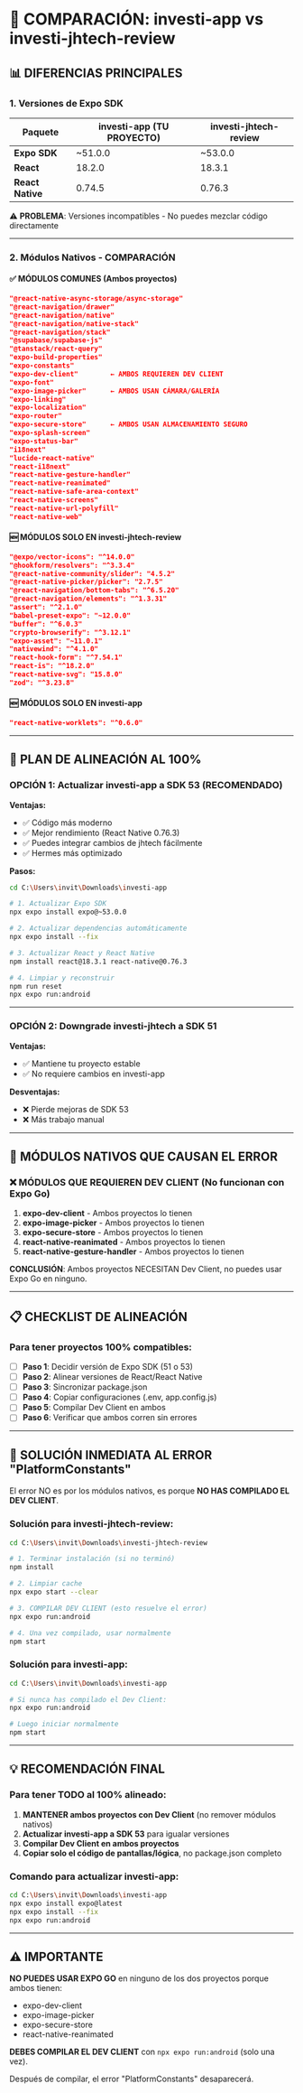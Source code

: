 # 🔄 COMPARACIÓN: investi-app vs investi-jhtech-review

## 📊 DIFERENCIAS PRINCIPALES

### 1. **Versiones de Expo SDK**
| Paquete | investi-app (TU PROYECTO) | investi-jhtech-review |
|---------|---------------------------|----------------------|
| **Expo SDK** | ~51.0.0 | ~53.0.0 |
| **React** | 18.2.0 | 18.3.1 |
| **React Native** | 0.74.5 | 0.76.3 |

⚠️ **PROBLEMA**: Versiones incompatibles - No puedes mezclar código directamente

---

### 2. **Módulos Nativos - COMPARACIÓN**

#### ✅ MÓDULOS COMUNES (Ambos proyectos)
```json
"@react-native-async-storage/async-storage"
"@react-navigation/drawer"
"@react-navigation/native"
"@react-navigation/native-stack"
"@react-navigation/stack"
"@supabase/supabase-js"
"@tanstack/react-query"
"expo-build-properties"
"expo-constants"
"expo-dev-client"        ← AMBOS REQUIEREN DEV CLIENT
"expo-font"
"expo-image-picker"      ← AMBOS USAN CÁMARA/GALERÍA
"expo-linking"
"expo-localization"
"expo-router"
"expo-secure-store"      ← AMBOS USAN ALMACENAMIENTO SEGURO
"expo-splash-screen"
"expo-status-bar"
"i18next"
"lucide-react-native"
"react-i18next"
"react-native-gesture-handler"
"react-native-reanimated"
"react-native-safe-area-context"
"react-native-screens"
"react-native-url-polyfill"
"react-native-web"
```

#### 🆕 MÓDULOS SOLO EN investi-jhtech-review
```json
"@expo/vector-icons": "^14.0.0"
"@hookform/resolvers": "^3.3.4"
"@react-native-community/slider": "4.5.2"
"@react-native-picker/picker": "2.7.5"
"@react-navigation/bottom-tabs": "^6.5.20"
"@react-navigation/elements": "^1.3.31"
"assert": "^2.1.0"
"babel-preset-expo": "~12.0.0"
"buffer": "^6.0.3"
"crypto-browserify": "^3.12.1"
"expo-asset": "~11.0.1"
"nativewind": "^4.1.0"
"react-hook-form": "^7.54.1"
"react-is": "^18.2.0"
"react-native-svg": "15.8.0"
"zod": "^3.23.8"
```

#### 🆕 MÓDULOS SOLO EN investi-app
```json
"react-native-worklets": "^0.6.0"
```

---

## 🎯 PLAN DE ALINEACIÓN AL 100%

### OPCIÓN 1: Actualizar investi-app a SDK 53 (RECOMENDADO)

**Ventajas:**
- ✅ Código más moderno
- ✅ Mejor rendimiento (React Native 0.76.3)
- ✅ Puedes integrar cambios de jhtech fácilmente
- ✅ Hermes más optimizado

**Pasos:**
```bash
cd C:\Users\invit\Downloads\investi-app

# 1. Actualizar Expo SDK
npx expo install expo@~53.0.0

# 2. Actualizar dependencias automáticamente
npx expo install --fix

# 3. Actualizar React y React Native
npm install react@18.3.1 react-native@0.76.3

# 4. Limpiar y reconstruir
npm run reset
npx expo run:android
```

---

### OPCIÓN 2: Downgrade investi-jhtech a SDK 51

**Ventajas:**
- ✅ Mantiene tu proyecto estable
- ✅ No requiere cambios en investi-app

**Desventajas:**
- ❌ Pierde mejoras de SDK 53
- ❌ Más trabajo manual

---

## 🔧 MÓDULOS NATIVOS QUE CAUSAN EL ERROR

### ❌ MÓDULOS QUE REQUIEREN DEV CLIENT (No funcionan con Expo Go)

1. **expo-dev-client** - Ambos proyectos lo tienen
2. **expo-image-picker** - Ambos proyectos lo tienen
3. **expo-secure-store** - Ambos proyectos lo tienen
4. **react-native-reanimated** - Ambos proyectos lo tienen
5. **react-native-gesture-handler** - Ambos proyectos lo tienen

**CONCLUSIÓN**: Ambos proyectos NECESITAN Dev Client, no puedes usar Expo Go en ninguno.

---

## 📋 CHECKLIST DE ALINEACIÓN

### Para tener proyectos 100% compatibles:

- [ ] **Paso 1**: Decidir versión de Expo SDK (51 o 53)
- [ ] **Paso 2**: Alinear versiones de React/React Native
- [ ] **Paso 3**: Sincronizar package.json
- [ ] **Paso 4**: Copiar configuraciones (.env, app.config.js)
- [ ] **Paso 5**: Compilar Dev Client en ambos
- [ ] **Paso 6**: Verificar que ambos corren sin errores

---

## 🚀 SOLUCIÓN INMEDIATA AL ERROR "PlatformConstants"

El error NO es por los módulos nativos, es porque **NO HAS COMPILADO EL DEV CLIENT**.

### Solución para investi-jhtech-review:

```bash
cd C:\Users\invit\Downloads\investi-jhtech-review

# 1. Terminar instalación (si no terminó)
npm install

# 2. Limpiar cache
npx expo start --clear

# 3. COMPILAR DEV CLIENT (esto resuelve el error)
npx expo run:android

# 4. Una vez compilado, usar normalmente
npm start
```

### Solución para investi-app:

```bash
cd C:\Users\invit\Downloads\investi-app

# Si nunca has compilado el Dev Client:
npx expo run:android

# Luego iniciar normalmente
npm start
```

---

## 💡 RECOMENDACIÓN FINAL

### Para tener TODO al 100% alineado:

1. **MANTENER ambos proyectos con Dev Client** (no remover módulos nativos)
2. **Actualizar investi-app a SDK 53** para igualar versiones
3. **Compilar Dev Client en ambos proyectos**
4. **Copiar solo el código de pantallas/lógica**, no package.json completo

### Comando para actualizar investi-app:

```bash
cd C:\Users\invit\Downloads\investi-app
npx expo install expo@latest
npx expo install --fix
npx expo run:android
```

---

## ⚠️ IMPORTANTE

**NO PUEDES USAR EXPO GO** en ninguno de los dos proyectos porque ambos tienen:
- expo-dev-client
- expo-image-picker
- expo-secure-store
- react-native-reanimated

**DEBES COMPILAR EL DEV CLIENT** con `npx expo run:android` (solo una vez).

Después de compilar, el error "PlatformConstants" desaparecerá.
